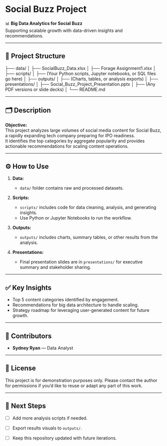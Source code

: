 # Social Buzz Project

📊 **Big Data Analytics for Social Buzz**  
Supporting scalable growth with data-driven insights and recommendations.

---

## 📁 Project Structure

├── data/
│ ├── SocialBuzz_Data.xlsx
│ ├── Forage Assignment1.xlsx
│
├── scripts/
│ ├── (Your Python scripts, Jupyter notebooks, or SQL files go here)
│
├── outputs/
│ ├── (Charts, tables, or analysis exports)
│
├── presentations/
│ ├── Social_Buzz_Project_Presentation.pptx
│ ├── (Any PDF versions or slide decks)
│
└── README.md

---

## 🗂️ **Description**

**Objective:**  
This project analyzes large volumes of social media content for Social Buzz, a rapidly expanding tech company preparing for IPO readiness.  
It identifies the top categories by aggregate popularity and provides actionable recommendations for scaling content operations.

---

## ⚙️ **How to Use**

1. **Data:**  
   - `data/` folder contains raw and processed datasets.

2. **Scripts:**  
   - `scripts/` includes code for data cleaning, analysis, and generating insights.
   - Use Python or Jupyter Notebooks to run the workflow.

3. **Outputs:**  
   - `outputs/` includes charts, summary tables, or other results from the analysis.

4. **Presentations:**  
   - Final presentation slides are in `presentations/` for executive summary and stakeholder sharing.

---

## ✅ **Key Insights**

- Top 5 content categories identified by engagement.
- Recommendations for big data architecture to handle scaling.
- Strategy roadmap for leveraging user-generated content for future growth.

---

## 🤝 **Contributors**

- **Sydney Ryan** — Data Analyst

---

## 📜 **License**

This project is for demonstration purposes only. Please contact the author for permissions if you’d like to reuse or adapt any part of this work.

---

## 🚀 **Next Steps**

- [ ] Add more analysis scripts if needed.
- [ ] Export results visuals to `outputs/`.
- [ ] Keep this repository updated with future iterations.

